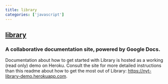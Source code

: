 ```yaml
---
title: library
categories: ['javascript']
---
```

## [library](https://github.com/nytimes/library)

### A collaborative documentation site, powered by Google Docs.


Documentation about how to get started with Library is hosted as a working (read only) demo on Heroku. Consult the site for more detailed instructions than this readme about how to get the most out of Library: https://nyt-library-demo.herokuapp.com.
